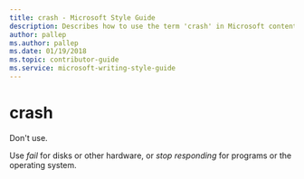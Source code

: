 ```yaml
---
title: crash - Microsoft Style Guide
description: Describes how to use the term 'crash' in Microsoft content and provides alternatives to the term to use instead.
author: pallep
ms.author: pallep
ms.date: 01/19/2018
ms.topic: contributor-guide
ms.service: microsoft-writing-style-guide
---
```


# crash

Don't use.

Use *fail* for disks or other hardware, or *stop responding* for programs or the operating system. 

